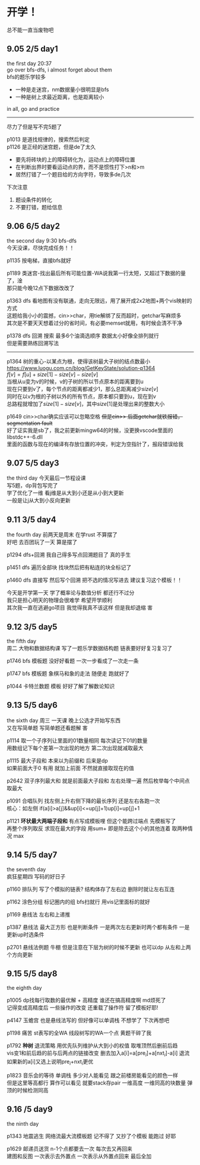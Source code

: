# 开学！
总不能一直当废物吧
## 9.05 2/5 day1
the first day 20:37  
go over bfs-dfs, i almost forget about them  
bfs的题乐学较多  
* 一种是走迷宫，nm数据量小很明显是bfs
* 一种是树上求最近距离，也是距离较小  

in all, go and practice  

---
尽力了但是写不完5题了  

p1013 是道找规律的，搜索然后判定  
p1126 是正经的迷宫题，但是de了太久  
* 要先将砖块的上的障碍转化为，运动点上的障碍位置
* 在判断出界时要看运动点的界，而不是惯性打下>n和>m
* 居然打错了一个题目给的方向字符，导致多de几次  

下次注意  
1. 题设条件的转化
2. 不要打错，题给信息

## 9.06 6/5 day2
the second day 9:30
bfs-dfs  
今天没课，尽快完成任务！！  

p1135 按电梯，直接bfs就好  

p1189 类迷宫-找出最后所有可能位置-WA说我第一行太短，又超过下数据的量了，淦  
那只能今晚12点下数据改改了  

p1363 dfs 看地图有没有联通，走向无限远，用了展开成2x2地图+两个vis映射的方式  
这题给我小小的震撼，cin>>char，用tie解绑了反而超时，getchar写麻烦多  
其次是不要天天想着过分的省时间，有必要memset就用，有时候会清不干净  

p1378 dfs 回溯 搜索 最多6个油滴选顺序 数据太小好像全排列就行  
但是需要熟练回溯写法  

---
p1364 树的重心-以某点为根，使得该树最大子树的结点数最小  
https://www.luogu.com.cn/blog/GetKeyState/solution-p1364  
$f[v]=f[u]+size[1]-size[v]-size[v]$  
当根从u变为v的时候，v的子树的所以节点原本的距离要到u  
现在只要到v了，每个节点的距离都减少1，那么总距离减少$size[v]$  
同时在以v为根的子树以外的所有节点，原本都只要到u，现在到v  
总路程就增加了$size[1]-size[v]$，其中$size[1]$是处理出来的整数大小  

p1649 cin>>char确实应该可以忽略空格 ~~但是cin>> 后面getchar就铁报错，segmentation fault~~  
好了证实我是sb了，我之前更新mingw64的时候，没更换vscode里面的libstdc++-6.dll  
里面的函数与现在的编译有存放位置的冲突，判定为空指针了，报段错误给我  

## 9.07 5/5 day3
the third day
今天最后一节程设课  
写5题，dp背包写完了  
学了优化了一维 看j维是从大到小还是从小到大更新  
一般是让j从大到小反向更新  

## 9.11 3/5 day4
the fourth day
前两天是周末 在学rust 不算摆了  
好吧 去百团玩了一天 算是摆了  

p1294 dfs+回溯 我自己得多写点回溯题目了 真的手生  

p1451 dfs 遍历全部块 找块然后把有粘连的块全标记了  

p1460 dfs 直接写 然后写个回溯 把不选的情况写进去 建议复习这个模板！！  

今天是开学第一天 学了概率论与数值分析 都还行不过分  
我只是担心明天的物理会很难学 希望开学顺利  
其次我一直在逃避go项目 我觉得我真不该这样 但是我却退缩 害  

## 9.12 3/5 day5
the fifth day  
周二 大物和数据结构课
写了一题乐学数据结构题 链表要好好复习复习了

p1746 bfs 模板题 没好好看题 一次一步看成了一次走一条  

p1747 bfs 模板题 象棋马和象的走法 随便走 跑就好了  

p1044 卡特兰数题 模板 好好了解了解数论知识  

## 9.13 5/5 day6
the sixth day
周三 一天课 晚上公选才开始写东西  
又在写简单题 写简单题还看题解 害  

p1114 取一个子序列让里面的01数量相同 每次读记下01的数量  
用数组记下每个差第一次出现的地方 第二次出现就减取最大  

p1115 最大子段和 本来以为前缀和 后来是dp  
如果前面大于0 有用 就加上前面 不然就直接取现在的值  

p2642 双子序列最大和 就是前面最大子段和 左右处理一遍 然后枚举每个中间点 取最大  

p1091 合唱队列 找左侧上升右侧下降的最长序列 还是左右各跑一次  
核心：如左侧 if(a[i]>a[j]&&up[i]<=up[j]+1)up[i]=up[j]+1  

p1121 **环状最大两端子段和** 有点写成模板哩 但这个能跨过端点 先模板写了  
再整个序列取反 求现在最大的字段 用sum+ 即是除去这个小的其他连着 取两种情况 max

## 9.14 5/5 day7
the seventh day  
疯狂星期四 写码的好日子  

p1160 排队列 写了个模拟的链表? 结构体存了左右边 删除时就让左右互连  

p1162 涂色分组 标记圈内的组 bfs扫就行 用vis记里面标的就好  

p1169 悬线法 左右和上递推  

p1387 悬线法 最大正方形 也是判断条件 一是两次左右更新时两个都有条件 一是更新up时选条件  

p2701 悬线法例题 牛棚 但是注意在下层为树的时候不更新 也可以dp 从左和上两个方向更新  

## 9.15 5/5 day8
the eighth day

p1005 dp找每行取数的最优解 + 高精度 谁还在搞高精度啊 md烦死了  
记得变成高精度后 一些操作的改变 还重载了操作符 留了模板好耶!  

p4147 玉蟾宫 也是悬线法写的 但好像可以单调栈 不想学了 下次再想吧  

p1198 痛苦 st表写的全WA 线段树写的WA一个点 黄题干碎了我  

p1792 **种树** 退流策略 用优先队列维护从大到小的权值 取堆顶然后删前后趋  
vis变1和前后趋的前与后两点的链接改变  删去加入a[i]=a[pre$_{i}$]+a[nxt$_{i}$]-a[i] 退流  
如果新的a[i]又选上说明pre$_{i}$+nxt$_{i}$更优  

p1823 音乐会的等待 单调栈 多少对人能看见 跟之前楼房能看见的颜色一样  
但是这里等高都行 算作可以看见 就要stack存pair 一维高度 一维同高的块数量 弹顶的时候检测同高  

## 9.16 /5 day9
the ninth day

p1343 地震逃生 网络流最大流模板题 记不得了 又抄了个模板 能跑过 好耶  

p1629 邮递员送货 n-1个点都要去一次 每次去又再回来  
建图和反图 一次表示去外置点 一次表示从外置点回来 最后全加 